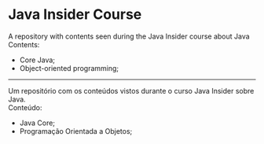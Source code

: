 # Java Insider Course
A repository with contents seen during the Java Insider course about Java 
<br>Contents:
  - Core Java;
  - Object-oriented programming;
  
-------------------------------------------------------------------------------------

Um repositório com os conteúdos vistos durante o curso Java Insider sobre Java.
<br>Conteúdo:
  - Java Core;
  - Programação Orientada a Objetos;
